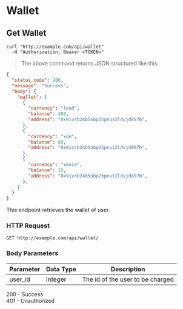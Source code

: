 # Wallet

## Get Wallet

```shell
curl "http://example.com/api/wallet"
  -H "Authorization: Bearer <TOKEN>"
```

> The above command returns JSON structured like this:

```json
{
  "status_code": 200,
  "message": "Success",
  "body": {
    "wallet": [
      {
        "currency": "load",
        "balance": 480,
        "address": "0x9ivrb24b5obp25pnu12ldvjd897b",
      },
      {
        "currency": "xon",
        "balance": 80,
        "address": "0x9ivrb24b5obp25pnu12ldvjd897b",
      },
      {
        "currency": "xonio",
        "balance": 10,
        "address": "0x9ivrb24b5obp25pnu12ldvjd897b",
      },
    ]
  }
}
```

This endpoint retrieves the wallet of user.

### HTTP Request

`GET http://example.com/api/wallet/`

### Body Parameters

Parameter       | Data Type | Description
----------------|-----------|--------------
user_id         | Integer   | The id of the user to be charged

<aside class="success">
200 - Success
</aside>
<aside class="warning">
401 - Unauthorized
</aside>